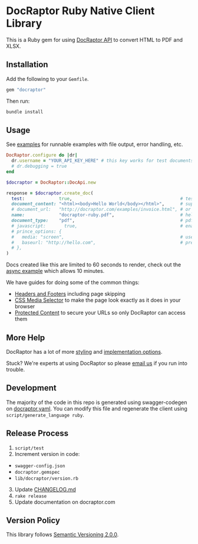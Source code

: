 # DocRaptor Ruby Native Client Library

This is a Ruby gem for using [DocRaptor API](http://docraptor.com/documentation) to convert HTML to PDF and XLSX.


## Installation

Add the following to your `Gemfile`.

```ruby
gem "docraptor"
```

Then run:

```bash
bundle install
```


## Usage

See [examples](examples/) for runnable examples with file output, error handling, etc.

```ruby
DocRaptor.configure do |dr|
  dr.username = "YOUR_API_KEY_HERE" # this key works for test documents
  # dr.debugging = true
end

$docraptor = DocRaptor::DocApi.new

response = $docraptor.create_doc(
  test:             true,                                         # test documents are free but watermarked
  document_content: "<html><body>Hello World</body></html>",      # supply content directly
  # document_url:   "http://docraptor.com/examples/invoice.html", # or use a url
  name:             "docraptor-ruby.pdf",                         # help you find a document later
  document_type:    "pdf",                                        # pdf or xls or xlsx
  # javascript:       true,                                       # enable JavaScript processing
  # prince_options: {
  #   media: "screen",                                            # use screen styles instead of print styles
  #   baseurl: "http://hello.com",                                # pretend URL when using document_content
  # },
)
```

Docs created like this are limited to 60 seconds to render, check out the [async example](examples/async.rb) which allows 10 minutes.

We have guides for doing some of the common things:

* [Headers and Footers](https://docraptor.com/documentation/style#pdf-headers-footers) including page skipping
* [CSS Media Selector](https://docraptor.com/documentation/api#api_basic_pdf) to make the page look exactly as it does in your browser
* [Protected Content](https://docraptor.com/documentation/api#api_advanced_pdf) to secure your URLs so only DocRaptor can access them


## More Help

DocRaptor has a lot of more [styling](https://docraptor.com/documentation/style) and [implementation options](https://docraptor.com/documentation/api).

Stuck? We're experts at using DocRaptor so please [email us](mailto:support@docraptor.com) if you run into trouble.


## Development

The majority of the code in this repo is generated using swagger-codegen on [docraptor.yaml](docraptor.yaml). You can modify this file and regenerate the client using `script/generate_language ruby`.


## Release Process

1. `script/test`
2. Increment version in code:
  - `swagger-config.json`
  - `docraptor.gemspec`
  - `lib/docraptor/version.rb`
3. Update [CHANGELOG.md](CHANGELOG.md)
4. `rake release`
5. Update documentation on docraptor.com


## Version Policy

This library follows [Semantic Versioning 2.0.0](http://semver.org).

